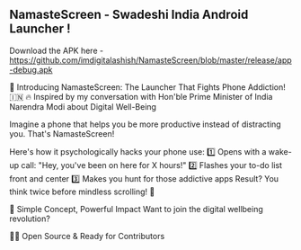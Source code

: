 ## NamasteScreen - Swadeshi India Android Launcher !


Download the APK here - https://github.com/imdigitalashish/NamasteScreen/blob/master/release/app-debug.apk


🚀 Introducing NamasteScreen: The Launcher That Fights Phone Addiction! 🇮🇳
🔥 Inspired by my conversation with Hon'ble Prime Minister of India Narendra Modi about Digital Well-Being

Imagine a phone that helps you be more productive instead of distracting you. That's NamasteScreen!

Here's how it psychologically hacks your phone use:
1️⃣ Opens with a wake-up call: "Hey, you've been on here for X hours!"
2️⃣ Flashes your to-do list front and center
3️⃣ Makes you hunt for those addictive apps
Result? You think twice before mindless scrolling! 🤯

🎯 Simple Concept, Powerful Impact
Want to join the digital wellbeing revolution?

👨‍💻 Open Source & Ready for Contributors

